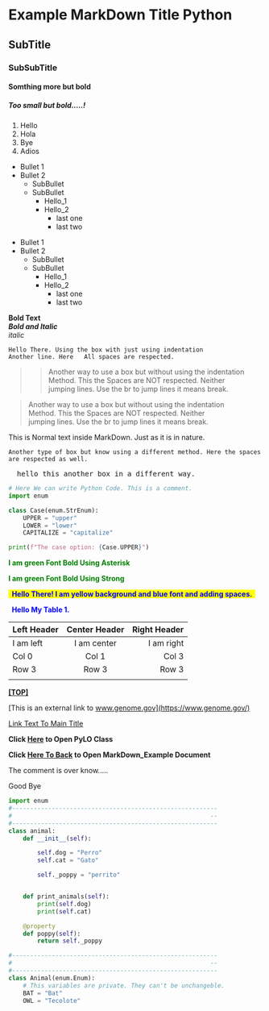 # Example MarkDown Title Python
## SubTitle
### SubSubTitle
#### Somthing more but bold
##### Too small but bold.....!

1. Hello
2. Hola
3. Bye
4. Adios

* Bullet 1
* Bullet 2
    * SubBullet
    * SubBullet
        * Hello_1
        * Hello_2
            * last one
            * last two

+ Bullet 1
+ Bullet 2
    + SubBullet
    + SubBullet
        + Hello_1
        + Hello_2
            + last one
            + last two


**Bold Text**  <br> ***Bold and Italic***  <br> *italic*

    Hello There. Using the box with just using indentation
    Another line. Here   All spaces are respected.

>> Another way to use a box but without using the indentation <br> Method. This the   Spaces are NOT respected. Neither <br> jumping lines. Use the br to jump lines it means break.

> Another way to use a box but without using the indentation <br> Method. This the   Spaces are NOT respected. Neither <br> jumping lines. Use the br to jump lines it means break.

This is Normal text inside MarkDown. Just as it is in nature.

```
Another type of box but know using a different method. Here the spaces    are respected as well. 
```

<pre>  hello this another box in a different way. </pre>

```python
# Here We can write Python Code. This is a comment.
import enum

class Case(enum.StrEnum):
    UPPER = "upper"
    LOWER = "lower"
    CAPITALIZE = "capitalize"

print(f"The case option: {Case.UPPER}")
```


<span style="color:green"> **I am green Font Bold Using Asterisk** </span>

<span style="color:green"><strong> I am green Font Bold Using Strong </strong> </span>

<span style="background-color:yellow"> <span style="color:blue "> <strong> &nbsp; Hello There! I am yellow background and blue font and adding spaces. &nbsp; </strong> </span> </span>

<span style="background-color:white"> <span style="color:blue "> <strong> &nbsp; Hello My Table 1. &nbsp; </strong> </span> </span>

| Left Header | Center Header | Right Header |
|:------------|:-------------:|-------------:|
|I am left    | I am center   | I am right   |
|Col 0        | Col 1         | Col 3        |
|Row 3        | Row 3         | Row 3        |
|             |               |              |


**<span style="font-size:14px;">[[TOP]](#python)</span>**


[This is an external link to www.genome.gov](https://www.genome.gov/)

[Link Text To Main Title](#example-markdown-title-python)

**Click [Here](PyLO.md) to Open PyLO Class**

**Click [Here To Back](MarkDown_Example.md) to Open MarkDown_Example Document**


<!--- This is a Comment here --->
The comment is over know.....
<!-- Another Comment -->
Good Bye

```python
import enum
#---------------------------------------------------------
#                                                       --
#---------------------------------------------------------
class animal:
    def __init__(self):

        self.dog = "Perro"
        self.cat = "Gato"

        self._poppy = "perrito"


    def print_animals(self):
        print(self.dog)
        print(self.cat)

    @property
    def poppy(self):
        return self._poppy

#---------------------------------------------------------
#                                                       --
#---------------------------------------------------------
class Animal(enum.Enum):
    # This variables are private. They can't be unchangeble.
    BAT = "Bat"
    OWL = "Tecolote"
```

